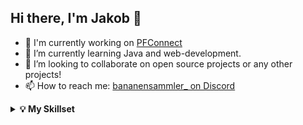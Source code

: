 
## Hi there, I'm Jakob 👋

- 👀 I'm currently working on [PFConnect](https://pfconnect.online/developers)
- 🌱 I’m currently learning Java and web-development.
- 💞️ I’m looking to collaborate on open source projects or any other projects!
- 📫 How to reach me: [bananensammler_ on Discord](https://discord.com/users/798485492621770792)

<details>
  <summary><b>💡 My Skillset</b></summary>
  <br>

  <b>🖥️ Frontend</b><br>
  <hr>
  <img src="https://img.shields.io/badge/React-20232a?style=for-the-badge&logo=react&logoColor=61dafb"/>
  <img src="https://img.shields.io/badge/JavaScript-F7DF1E?style=for-the-badge&logo=javascript&logoColor=black"/>
  <img src="https://img.shields.io/badge/TypeScript-3178C6?style=for-the-badge&logo=typescript&logoColor=white"/>
  <img src="https://img.shields.io/badge/HTML5-E34F26?style=for-the-badge&logo=html5&logoColor=white"/>
  <img src="https://img.shields.io/badge/CSS3-1572B6?style=for-the-badge&logo=css3&logoColor=white"/>
  <img src="https://img.shields.io/badge/TailwindCSS-06B6D4?style=for-the-badge&logo=tailwindcss&logoColor=white"/>
  <br><br>

  <b>⚙️ Backend</b><br>
  <hr>
  <img src="https://img.shields.io/badge/Java-007396?style=for-the-badge&logo=java&logoColor=white"/>
  <img src="https://img.shields.io/badge/discord.js-5865F2?style=for-the-badge&logo=discord&logoColor=white"/>
  <br><br>

  <b>🔧 Frameworks / Tools</b><br>
  <hr>
  <img src="https://img.shields.io/badge/React-20232a?style=for-the-badge&logo=react&logoColor=61dafb"/>
  <img src="https://img.shields.io/badge/TailwindCSS-06B6D4?style=for-the-badge&logo=tailwindcss&logoColor=white"/>
  <img src="https://img.shields.io/badge/discord.js-5865F2?style=for-the-badge&logo=discord&logoColor=white"/>
</details>
